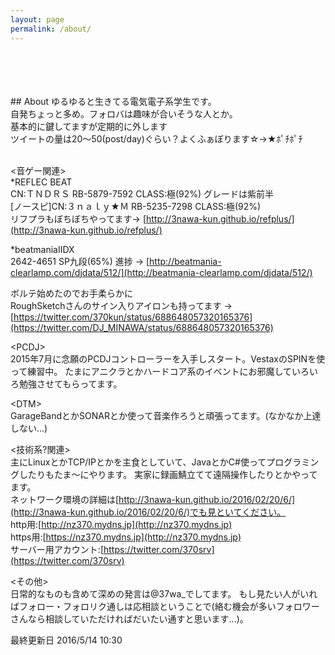 ```yaml
---
layout: page
permalink: /about/
---
```

<br>
<br>
<br>
<br>
## About
ゆるゆると生きてる電気電子系学生です。<br>
自発ちょっと多め。フォロバは趣味が合いそうな人とか。<br>
基本的に鍵してますが定期的に外します<br>
ツイートの量は20〜50(post/day)ぐらい？よくふぁぼります☆→★ﾎﾟﾁﾎﾟﾁ <br>
 <br>

&lt;音ゲー関連&gt; <br>
*REFLEC BEAT <br>
CN:ＴＮＤＲＳ RB-5879-7592 CLASS:極(92%) グレードは紫前半 <br>
[ノースピ]CN:３ｎａｌｙ★Ｍ RB-5235-7298 CLASS:極(92%)<br>
リフプラもぼちぼちやってます→ [http://3nawa-kun.github.io/refplus/](http://3nawa-kun.github.io/refplus/)<br>

*beatmaniaIIDX <br>
2642-4651 SP九段(65%)  進捗 → [http://beatmania-clearlamp.com/djdata/512/](http://beatmania-clearlamp.com/djdata/512/) <br>

ボルテ始めたのでお手柔らかに <br>
RoughSketchさんのサイン入りアイロンも持ってます → [https://twitter.com/370kun/status/688648057320165376](https://twitter.com/DJ_MINAWA/status/688648057320165376) <br>

&lt;PCDJ&gt; <br>
2015年7月に念願のPCDJコントローラーを入手しスタート。VestaxのSPINを使って練習中。
たまにアニクラとかハードコア系のイベントにお邪魔していろいろ勉強させてもらってます。<br>

&lt;DTM&gt;<br>
GarageBandとかSONARとか使って音楽作ろうと頑張ってます。(なかなか上達しない...)

&lt;技術系?関連&gt;<br>
主にLinuxとかTCP/IPとかを主食としていて、JavaとかC#使ってプログラミングしたりもたま〜にやります。
実家に録画鯖立てて遠隔操作したりとかやってます。<br>ネットワーク環境の詳細は[http://3nawa-kun.github.io/2016/02/20/6/](http://3nawa-kun.github.io/2016/02/20/6/)でも見といてください。<br>
http用:[http://nz370.mydns.jp](http://nz370.mydns.jp)<br>
https用:[https://nz370.mydns.jp](http://nz370.mydns.jp)<br>
サーバー用アカウント:[https://twitter.com/370srv](https://twitter.com/370srv)<br>

&lt;その他&gt;<br>
日常的なものも含めて深めの発言は@37wa_でしてます。
もし見たい人がいればフォロー・フォロリク通しは応相談ということで(絡む機会が多いフォロワーさんなら相談していただければだいたい通すと思います...)。

最終更新日 2016/5/14 10:30
